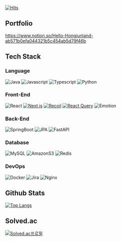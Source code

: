 [![Hits](https://hits.seeyoufarm.com/api/count/incr/badge.svg?url=https%3A%2F%2Fgithub.com%2Fhongjunland&count_bg=%2379C83D&title_bg=%23555555&icon=&icon_color=%23E7E7E7&title=hits&edge_flat=true)](https://hits.seeyoufarm.com)

## Portfolio


https://www.notion.so/Hello-Hongjunland-ab571b0efa044321b5c454ab5d79f46b

## Tech Stack

### Language

![Java](https://img.shields.io/badge/-Java-%23007396?style=flat&logoColor=white&logo=openjdk)
![Javascript](https://img.shields.io/badge/-JavaScript-%23F7DF1E?style=flat&logo=JavaScript&logoColor=black)
![Typescript](https://img.shields.io/badge/-TypeScript-%233178C6?style=flat&logo=Typescript&logoColor=white)
![Python](https://img.shields.io/badge/-Python-%233776AB?style=flat&logo=python&logoColor=white)

### Front-End

![React](https://img.shields.io/badge/-React-%2361DAFB?style=flat&logo=react&logoColor=black)
[![Next.js](https://img.shields.io/badge/-Next.js-black?style=flat-square&logo=next.js)](https://nextjs.org/)
[![Recoil](https://img.shields.io/badge/-Recoil-008CBA?style=flat-square&logo=recoil)](https://recoiljs.org/)
[![React Query](https://img.shields.io/badge/-React%20Query-FF4154?style=flat-square&logo=react)](https://react-query.tanstack.com/)
![Emotion](https://img.shields.io/badge/-Emotion-%23DB7093?style=flat&logo=styled-components&logoColor=white)

### Back-End

![SpringBoot](https://img.shields.io/badge/-SpringBoot-%236DB33F?style=flat&logo=springboot&logoColor=white)
![JPA](https://img.shields.io/badge/JPA-%2359666C?logo=hibernate&logoColor=white)
![FastAPI](https://img.shields.io/badge/FastAPI-005571?style=flat-square&logo=fastapi)

### Database

![MySQL](https://img.shields.io/badge/-MySQL-%234479A1?style=flat&logo=mysql&logoColor=white)
![AmazonS3](https://img.shields.io/badge/-AmazonS3-%569A31?style=flat&logo=amazons3&logoColor=white)
![Redis](https://img.shields.io/badge/Redis-%23DC382D?style=flat&logo=redis&logoColor=white)

### DevOps

![Docker](https://img.shields.io/badge/Docker-2496ED?style=flat&logo=Docker&logoColor=white)
![Jira](https://img.shields.io/badge/-Jira-0052CC?style=flat&logo=Jira&logoColor=white)
![Nginx](https://img.shields.io/badge/-Nginx-%23009639?style=flat&logo=Nginx&logoColor=white)

## Github Stats

[![Top Langs](https://github-readme-stats.vercel.app/api/top-langs/?username=hongjunland&layout=compact&theme=vue)](https://github.com/hongjunland)

## Solved.ac

[![Solved.ac프로필](http://mazassumnida.wtf/api/v2/generate_badge?boj=zunza96)](https://solved.ac/zunza96)




